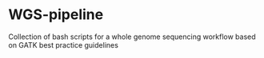 # WGS-pipeline
Collection of bash scripts for a whole genome sequencing workflow based on GATK best practice guidelines
